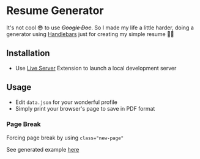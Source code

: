 # Resume Generator 

It's not cool 😎 to use ~~*Google Doc*~~. So I made my life a little harder, doing a generator using [Handlebars](https://handlebarsjs.com/guide/#what-is-handlebars) just for creating my simple resume 🤪🤘

## Installation
- Use [Live Server](https://marketplace.visualstudio.com/items?itemName=ritwickdey.LiveServer) Extension to launch a local development server

## Usage
- Edit `data.json` for your wonderful profile
- Simply print your browser's page to save in PDF format
### Page Break
Forcing page break by using `class="new-page"`

See generated example [here](https://github.com/cikareto/resume-generator/blob/main/resume-generated-example.pdf)
